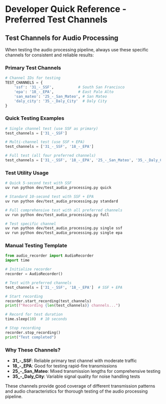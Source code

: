 # Developer Quick Reference - Preferred Test Channels

## Test Channels for Audio Processing

When testing the audio processing pipeline, always use these specific channels for consistent and reliable results:

### Primary Test Channels

```python
# Channel IDs for testing
TEST_CHANNELS = {
    'ssf': '31_-_SSF',           # South San Francisco
    'epa': '18_-_EPA',           # East Palo Alto  
    'san_mateo': '25_-_San_Mateo', # San Mateo
    'daly_city': '35_-_Daly_City'  # Daly City
}
```

### Quick Testing Examples

```python
# Single channel test (use SSF as primary)
test_channels = ['31_-_SSF']

# Multi-channel test (use SSF + EPA)
test_channels = ['31_-_SSF', '18_-_EPA']

# Full test (all four preferred channels)
test_channels = ['31_-_SSF', '18_-_EPA', '25_-_San_Mateo', '35_-_Daly_City']
```

### Test Utility Usage

```bash
# Quick 5-second test with SSF
uv run python dev/test_audio_processing.py quick

# Standard 10-second test with SSF + EPA  
uv run python dev/test_audio_processing.py standard

# Full comprehensive test with all preferred channels
uv run python dev/test_audio_processing.py full

# Test specific channel
uv run python dev/test_audio_processing.py single ssf
uv run python dev/test_audio_processing.py single epa
```

### Manual Testing Template

```python
from audio_recorder import AudioRecorder
import time

# Initialize recorder
recorder = AudioRecorder()

# Test with preferred channels
test_channels = ['31_-_SSF', '18_-_EPA']  # SSF + EPA

# Start recording
recorder.start_recording(test_channels)
print(f"Recording {len(test_channels)} channels...")

# Record for test duration
time.sleep(10)  # 10 seconds

# Stop recording
recorder.stop_recording()
print("Test completed")
```

### Why These Channels?

- **31_-_SSF**: Reliable primary test channel with moderate traffic
- **18_-_EPA**: Good for testing rapid-fire transmissions  
- **25_-_San_Mateo**: Mixed transmission lengths for comprehensive testing
- **35_-_Daly_City**: Variable signal quality for noise handling tests

These channels provide good coverage of different transmission patterns and audio characteristics for thorough testing of the audio processing pipeline.
